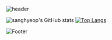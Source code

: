 ![header](https://capsule-render.vercel.app/api?type=waving&color=292d3e&height=300&section=header&text=sangham's%20github&fontColor=ffffff&fontSize=50&animation=twinkling)
 
<!-- <h3 align="center"> 🌈 My SMS 🌈 </h3>
<p align="center">
  <a href="https://velog.io/@easyhwan"><img src="https://img.shields.io/badge/Blog-11B48A?         style=flat&logo=Vimeo&logoColor=white&link=https://velog.io/@easyhwan"/></a>&nbsp
  <a href="https://www.instagram.com/easyhawn/"><img src="https://img.shields.io/badge/Instagram-E4405F?style=flat&logo=Instagram&logoColor=white&link=https://www.instagram.com/easyhawn/"/></a>&nbsp
  <a href="mailto:easyhwan97@gmail.com"><img src="https://img.shields.io/badge/Gmail-d14836?style=flat&logo=Gmail&logoColor=white&link=easyhwan97@gmail.com"/></a>
</p> -->

![sanghyeop's GitHub stats](https://github-readme-stats.vercel.app/api?username=parksanghyeop&show_icons=true&theme=material-palenight)
[![Top Langs](https://github-readme-stats.vercel.app/api/top-langs/?username=parksanghyeop&layout=compact&theme=material-palenight&langs_count=8)](https://github.com/anuraghazra/github-readme-stats)

![Footer](https://capsule-render.vercel.app/api?type=waving&color=292d3e&height=150&section=footer)
